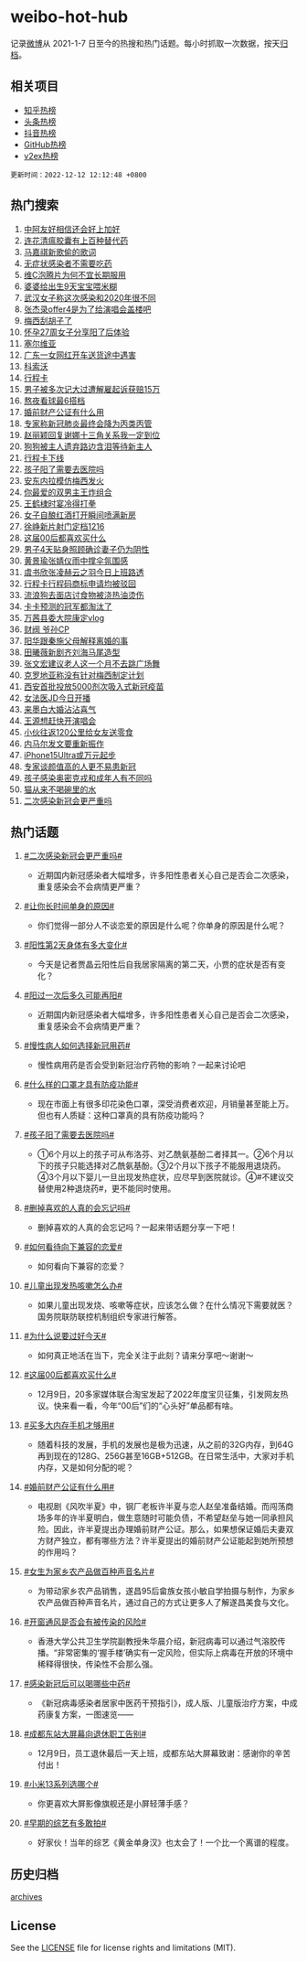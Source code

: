 # weibo-hot-hub

记录[微博](https://www.weibo.com)从 2021-1-7 日至今的热搜和热门话题。每小时抓取一次数据，按天[归档](archives)。

## 相关项目

- [知乎热榜](https://github.com/lonnyzhang423/zhihu-hot-hub)
- [头条热榜](https://github.com/lonnyzhang423/toutiao-hot-hub)
- [抖音热榜](https://github.com/lonnyzhang423/douyin-hot-hub)
- [GitHub热榜](https://github.com/lonnyzhang423/github-hot-hub)
- [v2ex热榜](https://github.com/lonnyzhang423/v2ex-hot-hub)


`更新时间：2022-12-12 12:12:48 +0800`

## 热门搜索

1. [中阿友好相信还会好上加好](https://m.weibo.cn/search?containerid=100103type%3D1%26t%3D10%26q%3D%23%E4%B8%AD%E9%98%BF%E5%8F%8B%E5%A5%BD%E7%9B%B8%E4%BF%A1%E8%BF%98%E4%BC%9A%E5%A5%BD%E4%B8%8A%E5%8A%A0%E5%A5%BD%23&stream_entry_id=51&isnewpage=1&extparam=seat%3D1%26cate%3D10103%26pos%3D0%26dgr%3D0%26filter_type%3Drealtimehot%26c_type%3D51%26display_time%3D1670818367%26pre_seqid%3D1670818366993029168214&luicode=10000011&lfid=106003type%253D25%2526t%253D3%2526disable_hot%253D1%2526filter_type%253Drealtimehot)
1. [连花清瘟胶囊有上百种替代药](https://m.weibo.cn/search?containerid=100103type%3D1%26t%3D10%26q%3D%23%E8%BF%9E%E8%8A%B1%E6%B8%85%E7%98%9F%E8%83%B6%E5%9B%8A%E6%9C%89%E4%B8%8A%E7%99%BE%E7%A7%8D%E6%9B%BF%E4%BB%A3%E8%8D%AF%23&stream_entry_id=31&isnewpage=1&extparam=seat%3D1%26cate%3D5001%26dgr%3D0%26lcate%3D5001%26q%3D%2523%25E8%25BF%259E%25E8%258A%25B1%25E6%25B8%2585%25E7%2598%259F%25E8%2583%25B6%25E5%259B%258A%25E6%259C%2589%25E4%25B8%258A%25E7%2599%25BE%25E7%25A7%258D%25E6%259B%25BF%25E4%25BB%25A3%25E8%258D%25AF%2523%26realpos%3D1%26flag%3D2%26pos%3D0%26band_rank%3D1%26filter_type%3Drealtimehot%26c_type%3D31%26display_time%3D1670818367%26pre_seqid%3D1670818366993029168214&luicode=10000011&lfid=106003type%253D25%2526t%253D3%2526disable_hot%253D1%2526filter_type%253Drealtimehot)
1. [马嘉祺新歌偷的歌词](https://m.weibo.cn/search?containerid=100103type%3D1%26t%3D10%26q%3D%23%E9%A9%AC%E5%98%89%E7%A5%BA%E6%96%B0%E6%AD%8C%E5%81%B7%E7%9A%84%E6%AD%8C%E8%AF%8D%23&stream_entry_id=31&isnewpage=1&extparam=seat%3D1%26cate%3D5001%26dgr%3D0%26lcate%3D5001%26q%3D%2523%25E9%25A9%25AC%25E5%2598%2589%25E7%25A5%25BA%25E6%2596%25B0%25E6%25AD%258C%25E5%2581%25B7%25E7%259A%2584%25E6%25AD%258C%25E8%25AF%258D%2523%26realpos%3D2%26flag%3D1%26pos%3D1%26band_rank%3D2%26filter_type%3Drealtimehot%26c_type%3D31%26display_time%3D1670818367%26pre_seqid%3D1670818366993029168214&luicode=10000011&lfid=106003type%253D25%2526t%253D3%2526disable_hot%253D1%2526filter_type%253Drealtimehot)
1. [无症状感染者不需要吃药](https://m.weibo.cn/search?containerid=100103type%3D1%26t%3D10%26q%3D%23%E6%97%A0%E7%97%87%E7%8A%B6%E6%84%9F%E6%9F%93%E8%80%85%E4%B8%8D%E9%9C%80%E8%A6%81%E5%90%83%E8%8D%AF%23&stream_entry_id=31&isnewpage=1&extparam=seat%3D1%26cate%3D5001%26dgr%3D0%26lcate%3D5001%26q%3D%2523%25E6%2597%25A0%25E7%2597%2587%25E7%258A%25B6%25E6%2584%259F%25E6%259F%2593%25E8%2580%2585%25E4%25B8%258D%25E9%259C%2580%25E8%25A6%2581%25E5%2590%2583%25E8%258D%25AF%2523%26realpos%3D3%26flag%3D0%26pos%3D2%26band_rank%3D3%26filter_type%3Drealtimehot%26c_type%3D31%26display_time%3D1670818367%26pre_seqid%3D1670818366993029168214&luicode=10000011&lfid=106003type%253D25%2526t%253D3%2526disable_hot%253D1%2526filter_type%253Drealtimehot)
1. [维C泡腾片为何不宜长期服用](https://m.weibo.cn/search?containerid=100103type%3D1%26t%3D10%26q%3D%23%E7%BB%B4C%E6%B3%A1%E8%85%BE%E7%89%87%E4%B8%BA%E4%BD%95%E4%B8%8D%E5%AE%9C%E9%95%BF%E6%9C%9F%E6%9C%8D%E7%94%A8%23&stream_entry_id=31&isnewpage=1&extparam=seat%3D1%26cate%3D5001%26dgr%3D0%26lcate%3D5001%26q%3D%2523%25E7%25BB%25B4C%25E6%25B3%25A1%25E8%2585%25BE%25E7%2589%2587%25E4%25B8%25BA%25E4%25BD%2595%25E4%25B8%258D%25E5%25AE%259C%25E9%2595%25BF%25E6%259C%259F%25E6%259C%258D%25E7%2594%25A8%2523%26realpos%3D4%26flag%3D1%26pos%3D3%26band_rank%3D4%26filter_type%3Drealtimehot%26c_type%3D31%26display_time%3D1670818367%26pre_seqid%3D1670818366993029168214&luicode=10000011&lfid=106003type%253D25%2526t%253D3%2526disable_hot%253D1%2526filter_type%253Drealtimehot)
1. [婆婆给出生9天宝宝喂米糊](https://m.weibo.cn/search?containerid=100103type%3D1%26t%3D10%26q%3D%23%E5%A9%86%E5%A9%86%E7%BB%99%E5%87%BA%E7%94%9F9%E5%A4%A9%E5%AE%9D%E5%AE%9D%E5%96%82%E7%B1%B3%E7%B3%8A%23&stream_entry_id=31&isnewpage=1&extparam=seat%3D1%26cate%3D5001%26dgr%3D0%26lcate%3D5001%26q%3D%2523%25E5%25A9%2586%25E5%25A9%2586%25E7%25BB%2599%25E5%2587%25BA%25E7%2594%259F9%25E5%25A4%25A9%25E5%25AE%259D%25E5%25AE%259D%25E5%2596%2582%25E7%25B1%25B3%25E7%25B3%258A%2523%26realpos%3D5%26flag%3D0%26pos%3D4%26band_rank%3D5%26filter_type%3Drealtimehot%26c_type%3D31%26display_time%3D1670818367%26pre_seqid%3D1670818366993029168214&luicode=10000011&lfid=106003type%253D25%2526t%253D3%2526disable_hot%253D1%2526filter_type%253Drealtimehot)
1. [武汉女子称这次感染和2020年很不同](https://m.weibo.cn/search?containerid=100103type%3D1%26t%3D10%26q%3D%23%E6%AD%A6%E6%B1%89%E5%A5%B3%E5%AD%90%E7%A7%B0%E8%BF%99%E6%AC%A1%E6%84%9F%E6%9F%93%E5%92%8C2020%E5%B9%B4%E5%BE%88%E4%B8%8D%E5%90%8C%23&stream_entry_id=31&isnewpage=1&extparam=seat%3D1%26cate%3D5001%26dgr%3D0%26lcate%3D5001%26q%3D%2523%25E6%25AD%25A6%25E6%25B1%2589%25E5%25A5%25B3%25E5%25AD%2590%25E7%25A7%25B0%25E8%25BF%2599%25E6%25AC%25A1%25E6%2584%259F%25E6%259F%2593%25E5%2592%258C2020%25E5%25B9%25B4%25E5%25BE%2588%25E4%25B8%258D%25E5%2590%258C%2523%26realpos%3D6%26flag%3D0%26pos%3D5%26band_rank%3D6%26filter_type%3Drealtimehot%26c_type%3D31%26display_time%3D1670818367%26pre_seqid%3D1670818366993029168214&luicode=10000011&lfid=106003type%253D25%2526t%253D3%2526disable_hot%253D1%2526filter_type%253Drealtimehot)
1. [张杰录offer4是为了给演唱会盖楼吧](https://m.weibo.cn/search?containerid=100103type%3D1%26t%3D10%26q%3D%23%E5%BC%A0%E6%9D%B0%E5%BD%95offer4%E6%98%AF%E4%B8%BA%E4%BA%86%E7%BB%99%E6%BC%94%E5%94%B1%E4%BC%9A%E7%9B%96%E6%A5%BC%E5%90%A7%23&stream_entry_id=31&isnewpage=1&extparam=seat%3D1%26cate%3D5001%26dgr%3D0%26lcate%3D5001%26q%3D%2523%25E5%25BC%25A0%25E6%259D%25B0%25E5%25BD%2595offer4%25E6%2598%25AF%25E4%25B8%25BA%25E4%25BA%2586%25E7%25BB%2599%25E6%25BC%2594%25E5%2594%25B1%25E4%25BC%259A%25E7%259B%2596%25E6%25A5%25BC%25E5%2590%25A7%2523%26realpos%3D7%26flag%3D1%26pos%3D6%26band_rank%3D7%26filter_type%3Drealtimehot%26c_type%3D31%26display_time%3D1670818367%26pre_seqid%3D1670818366993029168214&luicode=10000011&lfid=106003type%253D25%2526t%253D3%2526disable_hot%253D1%2526filter_type%253Drealtimehot)
1. [梅西刮胡子了](https://m.weibo.cn/search?containerid=100103type%3D1%26t%3D10%26q%3D%23%E6%A2%85%E8%A5%BF%E5%88%AE%E8%83%A1%E5%AD%90%E4%BA%86%23&stream_entry_id=31&isnewpage=1&extparam=seat%3D1%26cate%3D5001%26dgr%3D0%26lcate%3D5001%26q%3D%2523%25E6%25A2%2585%25E8%25A5%25BF%25E5%2588%25AE%25E8%2583%25A1%25E5%25AD%2590%25E4%25BA%2586%2523%26realpos%3D8%26flag%3D0%26pos%3D7%26band_rank%3D8%26filter_type%3Drealtimehot%26c_type%3D31%26display_time%3D1670818367%26pre_seqid%3D1670818366993029168214&luicode=10000011&lfid=106003type%253D25%2526t%253D3%2526disable_hot%253D1%2526filter_type%253Drealtimehot)
1. [怀孕27周女子分享阳了后体验](https://m.weibo.cn/search?containerid=100103type%3D1%26t%3D10%26q%3D%23%E6%80%80%E5%AD%9527%E5%91%A8%E5%A5%B3%E5%AD%90%E5%88%86%E4%BA%AB%E9%98%B3%E4%BA%86%E5%90%8E%E4%BD%93%E9%AA%8C%23&stream_entry_id=31&isnewpage=1&extparam=seat%3D1%26cate%3D5001%26dgr%3D0%26lcate%3D5001%26q%3D%2523%25E6%2580%2580%25E5%25AD%259527%25E5%2591%25A8%25E5%25A5%25B3%25E5%25AD%2590%25E5%2588%2586%25E4%25BA%25AB%25E9%2598%25B3%25E4%25BA%2586%25E5%2590%258E%25E4%25BD%2593%25E9%25AA%258C%2523%26realpos%3D9%26flag%3D0%26pos%3D8%26band_rank%3D9%26filter_type%3Drealtimehot%26c_type%3D31%26display_time%3D1670818367%26pre_seqid%3D1670818366993029168214&luicode=10000011&lfid=106003type%253D25%2526t%253D3%2526disable_hot%253D1%2526filter_type%253Drealtimehot)
1. [塞尔维亚](https://m.weibo.cn/search?containerid=100103type%3D1%26t%3D10%26q%3D%23%E5%A1%9E%E5%B0%94%E7%BB%B4%E4%BA%9A%23&stream_entry_id=31&isnewpage=1&extparam=seat%3D1%26cate%3D5001%26dgr%3D0%26lcate%3D5001%26q%3D%2523%25E5%25A1%259E%25E5%25B0%2594%25E7%25BB%25B4%25E4%25BA%259A%2523%26realpos%3D10%26flag%3D0%26pos%3D9%26band_rank%3D10%26filter_type%3Drealtimehot%26c_type%3D31%26display_time%3D1670818367%26pre_seqid%3D1670818366993029168214&luicode=10000011&lfid=106003type%253D25%2526t%253D3%2526disable_hot%253D1%2526filter_type%253Drealtimehot)
1. [广东一女网红开车送货途中遇害](https://m.weibo.cn/search?containerid=100103type%3D1%26t%3D10%26q%3D%23%E5%B9%BF%E4%B8%9C%E4%B8%80%E5%A5%B3%E7%BD%91%E7%BA%A2%E5%BC%80%E8%BD%A6%E9%80%81%E8%B4%A7%E9%80%94%E4%B8%AD%E9%81%87%E5%AE%B3%23&stream_entry_id=31&isnewpage=1&extparam=seat%3D1%26cate%3D5001%26dgr%3D0%26lcate%3D5001%26q%3D%2523%25E5%25B9%25BF%25E4%25B8%259C%25E4%25B8%2580%25E5%25A5%25B3%25E7%25BD%2591%25E7%25BA%25A2%25E5%25BC%2580%25E8%25BD%25A6%25E9%2580%2581%25E8%25B4%25A7%25E9%2580%2594%25E4%25B8%25AD%25E9%2581%2587%25E5%25AE%25B3%2523%26realpos%3D11%26flag%3D2%26pos%3D10%26band_rank%3D11%26filter_type%3Drealtimehot%26c_type%3D31%26display_time%3D1670818367%26pre_seqid%3D1670818366993029168214&luicode=10000011&lfid=106003type%253D25%2526t%253D3%2526disable_hot%253D1%2526filter_type%253Drealtimehot)
1. [科索沃](https://m.weibo.cn/search?containerid=100103type%3D1%26t%3D10%26q%3D%23%E7%A7%91%E7%B4%A2%E6%B2%83%23&stream_entry_id=31&isnewpage=1&extparam=seat%3D1%26cate%3D5001%26dgr%3D0%26lcate%3D5001%26q%3D%2523%25E7%25A7%2591%25E7%25B4%25A2%25E6%25B2%2583%2523%26realpos%3D12%26flag%3D1%26pos%3D11%26band_rank%3D12%26filter_type%3Drealtimehot%26c_type%3D31%26display_time%3D1670818367%26pre_seqid%3D1670818366993029168214&luicode=10000011&lfid=106003type%253D25%2526t%253D3%2526disable_hot%253D1%2526filter_type%253Drealtimehot)
1. [行程卡](https://m.weibo.cn/search?containerid=100103type%3D1%26t%3D10%26q%3D%23%E8%A1%8C%E7%A8%8B%E5%8D%A1%23&stream_entry_id=31&isnewpage=1&extparam=seat%3D1%26cate%3D5001%26dgr%3D0%26lcate%3D5001%26q%3D%2523%25E8%25A1%258C%25E7%25A8%258B%25E5%258D%25A1%2523%26realpos%3D13%26flag%3D2%26pos%3D12%26band_rank%3D13%26filter_type%3Drealtimehot%26c_type%3D31%26display_time%3D1670818367%26pre_seqid%3D1670818366993029168214&luicode=10000011&lfid=106003type%253D25%2526t%253D3%2526disable_hot%253D1%2526filter_type%253Drealtimehot)
1. [男子被多次记大过遭解雇起诉获赔15万](https://m.weibo.cn/search?containerid=100103type%3D1%26t%3D10%26q%3D%23%E7%94%B7%E5%AD%90%E8%A2%AB%E5%A4%9A%E6%AC%A1%E8%AE%B0%E5%A4%A7%E8%BF%87%E9%81%AD%E8%A7%A3%E9%9B%87%E8%B5%B7%E8%AF%89%E8%8E%B7%E8%B5%9415%E4%B8%87%23&stream_entry_id=31&isnewpage=1&extparam=seat%3D1%26cate%3D5001%26dgr%3D0%26lcate%3D5001%26q%3D%2523%25E7%2594%25B7%25E5%25AD%2590%25E8%25A2%25AB%25E5%25A4%259A%25E6%25AC%25A1%25E8%25AE%25B0%25E5%25A4%25A7%25E8%25BF%2587%25E9%2581%25AD%25E8%25A7%25A3%25E9%259B%2587%25E8%25B5%25B7%25E8%25AF%2589%25E8%258E%25B7%25E8%25B5%259415%25E4%25B8%2587%2523%26realpos%3D14%26flag%3D0%26pos%3D13%26band_rank%3D14%26filter_type%3Drealtimehot%26c_type%3D31%26display_time%3D1670818367%26pre_seqid%3D1670818366993029168214&luicode=10000011&lfid=106003type%253D25%2526t%253D3%2526disable_hot%253D1%2526filter_type%253Drealtimehot)
1. [熬夜看球最6搭档](https://m.weibo.cn/search?containerid=100103type%3D1%26t%3D10%26q%3D%23%E7%86%AC%E5%A4%9C%E7%9C%8B%E7%90%83%E6%9C%806%E6%90%AD%E6%A1%A3%23&stream_entry_id=31&isnewpage=1&extparam=seat%3D1%26adid%3D174777%26cate%3D5001%26dgr%3D0%26lcate%3D5001%26q%3D%2523%25E7%2586%25AC%25E5%25A4%259C%25E7%259C%258B%25E7%2590%2583%25E6%259C%25806%25E6%2590%25AD%25E6%25A1%25A3%2523%26realpos%3D15%26flag%3D0%26pos%3D14%26band_rank%3D15%26filter_type%3Drealtimehot%26c_type%3D31%26display_time%3D1670818367%26pre_seqid%3D1670818366993029168214&luicode=10000011&lfid=106003type%253D25%2526t%253D3%2526disable_hot%253D1%2526filter_type%253Drealtimehot)
1. [婚前财产公证有什么用](https://m.weibo.cn/search?containerid=100103type%3D1%26t%3D10%26q%3D%23%E5%A9%9A%E5%89%8D%E8%B4%A2%E4%BA%A7%E5%85%AC%E8%AF%81%E6%9C%89%E4%BB%80%E4%B9%88%E7%94%A8%23&stream_entry_id=31&isnewpage=1&extparam=seat%3D1%26cate%3D5001%26dgr%3D0%26lcate%3D5001%26q%3D%2523%25E5%25A9%259A%25E5%2589%258D%25E8%25B4%25A2%25E4%25BA%25A7%25E5%2585%25AC%25E8%25AF%2581%25E6%259C%2589%25E4%25BB%2580%25E4%25B9%2588%25E7%2594%25A8%2523%26realpos%3D16%26flag%3D1%26pos%3D15%26band_rank%3D16%26filter_type%3Drealtimehot%26c_type%3D31%26display_time%3D1670818367%26pre_seqid%3D1670818366993029168214&luicode=10000011&lfid=106003type%253D25%2526t%253D3%2526disable_hot%253D1%2526filter_type%253Drealtimehot)
1. [专家称新冠肺炎最终会降为丙类丙管](https://m.weibo.cn/search?containerid=100103type%3D1%26t%3D10%26q%3D%23%E4%B8%93%E5%AE%B6%E7%A7%B0%E6%96%B0%E5%86%A0%E8%82%BA%E7%82%8E%E6%9C%80%E7%BB%88%E4%BC%9A%E9%99%8D%E4%B8%BA%E4%B8%99%E7%B1%BB%E4%B8%99%E7%AE%A1%23&stream_entry_id=31&isnewpage=1&extparam=seat%3D1%26cate%3D5001%26dgr%3D0%26lcate%3D5001%26q%3D%2523%25E4%25B8%2593%25E5%25AE%25B6%25E7%25A7%25B0%25E6%2596%25B0%25E5%2586%25A0%25E8%2582%25BA%25E7%2582%258E%25E6%259C%2580%25E7%25BB%2588%25E4%25BC%259A%25E9%2599%258D%25E4%25B8%25BA%25E4%25B8%2599%25E7%25B1%25BB%25E4%25B8%2599%25E7%25AE%25A1%2523%26realpos%3D17%26flag%3D0%26pos%3D16%26band_rank%3D17%26filter_type%3Drealtimehot%26c_type%3D31%26display_time%3D1670818367%26pre_seqid%3D1670818366993029168214&luicode=10000011&lfid=106003type%253D25%2526t%253D3%2526disable_hot%253D1%2526filter_type%253Drealtimehot)
1. [赵丽颖回复谢娜十三角关系我一定到位](https://m.weibo.cn/search?containerid=100103type%3D1%26t%3D10%26q%3D%23%E8%B5%B5%E4%B8%BD%E9%A2%96%E5%9B%9E%E5%A4%8D%E8%B0%A2%E5%A8%9C%E5%8D%81%E4%B8%89%E8%A7%92%E5%85%B3%E7%B3%BB%E6%88%91%E4%B8%80%E5%AE%9A%E5%88%B0%E4%BD%8D%23&stream_entry_id=31&isnewpage=1&extparam=seat%3D1%26cate%3D5001%26dgr%3D0%26lcate%3D5001%26q%3D%2523%25E8%25B5%25B5%25E4%25B8%25BD%25E9%25A2%2596%25E5%259B%259E%25E5%25A4%258D%25E8%25B0%25A2%25E5%25A8%259C%25E5%258D%2581%25E4%25B8%2589%25E8%25A7%2592%25E5%2585%25B3%25E7%25B3%25BB%25E6%2588%2591%25E4%25B8%2580%25E5%25AE%259A%25E5%2588%25B0%25E4%25BD%258D%2523%26realpos%3D18%26flag%3D0%26pos%3D17%26band_rank%3D18%26filter_type%3Drealtimehot%26c_type%3D31%26display_time%3D1670818367%26pre_seqid%3D1670818366993029168214&luicode=10000011&lfid=106003type%253D25%2526t%253D3%2526disable_hot%253D1%2526filter_type%253Drealtimehot)
1. [狗狗被主人遗弃路边含泪等待新主人](https://m.weibo.cn/search?containerid=100103type%3D1%26t%3D10%26q%3D%23%E7%8B%97%E7%8B%97%E8%A2%AB%E4%B8%BB%E4%BA%BA%E9%81%97%E5%BC%83%E8%B7%AF%E8%BE%B9%E5%90%AB%E6%B3%AA%E7%AD%89%E5%BE%85%E6%96%B0%E4%B8%BB%E4%BA%BA%23&stream_entry_id=31&isnewpage=1&extparam=seat%3D1%26cate%3D5001%26dgr%3D0%26lcate%3D5001%26q%3D%2523%25E7%258B%2597%25E7%258B%2597%25E8%25A2%25AB%25E4%25B8%25BB%25E4%25BA%25BA%25E9%2581%2597%25E5%25BC%2583%25E8%25B7%25AF%25E8%25BE%25B9%25E5%2590%25AB%25E6%25B3%25AA%25E7%25AD%2589%25E5%25BE%2585%25E6%2596%25B0%25E4%25B8%25BB%25E4%25BA%25BA%2523%26realpos%3D19%26flag%3D1%26pos%3D18%26band_rank%3D19%26filter_type%3Drealtimehot%26c_type%3D31%26display_time%3D1670818367%26pre_seqid%3D1670818366993029168214&luicode=10000011&lfid=106003type%253D25%2526t%253D3%2526disable_hot%253D1%2526filter_type%253Drealtimehot)
1. [行程卡下线](https://m.weibo.cn/search?containerid=100103type%3D1%26t%3D10%26q%3D%23%E8%A1%8C%E7%A8%8B%E5%8D%A1%E4%B8%8B%E7%BA%BF%23&stream_entry_id=31&isnewpage=1&extparam=seat%3D1%26cate%3D5001%26dgr%3D0%26lcate%3D5001%26q%3D%2523%25E8%25A1%258C%25E7%25A8%258B%25E5%258D%25A1%25E4%25B8%258B%25E7%25BA%25BF%2523%26realpos%3D20%26flag%3D0%26pos%3D19%26band_rank%3D20%26filter_type%3Drealtimehot%26c_type%3D31%26display_time%3D1670818367%26pre_seqid%3D1670818366993029168214&luicode=10000011&lfid=106003type%253D25%2526t%253D3%2526disable_hot%253D1%2526filter_type%253Drealtimehot)
1. [孩子阳了需要去医院吗](https://m.weibo.cn/search?containerid=100103type%3D1%26t%3D10%26q%3D%23%E5%AD%A9%E5%AD%90%E9%98%B3%E4%BA%86%E9%9C%80%E8%A6%81%E5%8E%BB%E5%8C%BB%E9%99%A2%E5%90%97%23&stream_entry_id=31&isnewpage=1&extparam=seat%3D1%26cate%3D5001%26dgr%3D0%26lcate%3D5001%26q%3D%2523%25E5%25AD%25A9%25E5%25AD%2590%25E9%2598%25B3%25E4%25BA%2586%25E9%259C%2580%25E8%25A6%2581%25E5%258E%25BB%25E5%258C%25BB%25E9%2599%25A2%25E5%2590%2597%2523%26realpos%3D21%26flag%3D0%26pos%3D20%26band_rank%3D21%26filter_type%3Drealtimehot%26c_type%3D31%26display_time%3D1670818367%26pre_seqid%3D1670818366993029168214&luicode=10000011&lfid=106003type%253D25%2526t%253D3%2526disable_hot%253D1%2526filter_type%253Drealtimehot)
1. [安东内拉模仿梅西发火](https://m.weibo.cn/search?containerid=100103type%3D1%26t%3D10%26q%3D%23%E5%AE%89%E4%B8%9C%E5%86%85%E6%8B%89%E6%A8%A1%E4%BB%BF%E6%A2%85%E8%A5%BF%E5%8F%91%E7%81%AB%23&stream_entry_id=31&isnewpage=1&extparam=seat%3D1%26cate%3D5001%26dgr%3D0%26lcate%3D5001%26q%3D%2523%25E5%25AE%2589%25E4%25B8%259C%25E5%2586%2585%25E6%258B%2589%25E6%25A8%25A1%25E4%25BB%25BF%25E6%25A2%2585%25E8%25A5%25BF%25E5%258F%2591%25E7%2581%25AB%2523%26realpos%3D22%26flag%3D1%26pos%3D21%26band_rank%3D22%26filter_type%3Drealtimehot%26c_type%3D31%26display_time%3D1670818367%26pre_seqid%3D1670818366993029168214&luicode=10000011&lfid=106003type%253D25%2526t%253D3%2526disable_hot%253D1%2526filter_type%253Drealtimehot)
1. [你最爱的双男主王炸组合](https://m.weibo.cn/search?containerid=100103type%3D1%26t%3D10%26q%3D%23%E4%BD%A0%E6%9C%80%E7%88%B1%E7%9A%84%E5%8F%8C%E7%94%B7%E4%B8%BB%E7%8E%8B%E7%82%B8%E7%BB%84%E5%90%88%23&stream_entry_id=31&isnewpage=1&extparam=seat%3D1%26cate%3D5001%26dgr%3D0%26lcate%3D5001%26q%3D%2523%25E4%25BD%25A0%25E6%259C%2580%25E7%2588%25B1%25E7%259A%2584%25E5%258F%258C%25E7%2594%25B7%25E4%25B8%25BB%25E7%258E%258B%25E7%2582%25B8%25E7%25BB%2584%25E5%2590%2588%2523%26realpos%3D23%26flag%3D1%26pos%3D22%26band_rank%3D23%26filter_type%3Drealtimehot%26c_type%3D31%26display_time%3D1670818367%26pre_seqid%3D1670818366993029168214&luicode=10000011&lfid=106003type%253D25%2526t%253D3%2526disable_hot%253D1%2526filter_type%253Drealtimehot)
1. [王鹤棣时宴冷得打拳](https://m.weibo.cn/search?containerid=100103type%3D1%26t%3D10%26q%3D%23%E7%8E%8B%E9%B9%A4%E6%A3%A3%E6%97%B6%E5%AE%B4%E5%86%B7%E5%BE%97%E6%89%93%E6%8B%B3%23&stream_entry_id=31&isnewpage=1&extparam=seat%3D1%26cate%3D5001%26dgr%3D0%26lcate%3D5001%26q%3D%2523%25E7%258E%258B%25E9%25B9%25A4%25E6%25A3%25A3%25E6%2597%25B6%25E5%25AE%25B4%25E5%2586%25B7%25E5%25BE%2597%25E6%2589%2593%25E6%258B%25B3%2523%26realpos%3D24%26flag%3D0%26pos%3D23%26band_rank%3D24%26filter_type%3Drealtimehot%26c_type%3D31%26display_time%3D1670818367%26pre_seqid%3D1670818366993029168214&luicode=10000011&lfid=106003type%253D25%2526t%253D3%2526disable_hot%253D1%2526filter_type%253Drealtimehot)
1. [女子自酿红酒打开瞬间喷满新房](https://m.weibo.cn/search?containerid=100103type%3D1%26t%3D10%26q%3D%23%E5%A5%B3%E5%AD%90%E8%87%AA%E9%85%BF%E7%BA%A2%E9%85%92%E6%89%93%E5%BC%80%E7%9E%AC%E9%97%B4%E5%96%B7%E6%BB%A1%E6%96%B0%E6%88%BF%23&stream_entry_id=31&isnewpage=1&extparam=seat%3D1%26cate%3D5001%26dgr%3D0%26lcate%3D5001%26q%3D%2523%25E5%25A5%25B3%25E5%25AD%2590%25E8%2587%25AA%25E9%2585%25BF%25E7%25BA%25A2%25E9%2585%2592%25E6%2589%2593%25E5%25BC%2580%25E7%259E%25AC%25E9%2597%25B4%25E5%2596%25B7%25E6%25BB%25A1%25E6%2596%25B0%25E6%2588%25BF%2523%26realpos%3D25%26flag%3D1%26pos%3D24%26band_rank%3D25%26filter_type%3Drealtimehot%26c_type%3D31%26display_time%3D1670818367%26pre_seqid%3D1670818366993029168214&luicode=10000011&lfid=106003type%253D25%2526t%253D3%2526disable_hot%253D1%2526filter_type%253Drealtimehot)
1. [徐峥新片射门定档1216](https://m.weibo.cn/search?containerid=100103type%3D1%26t%3D10%26q%3D%23%E5%BE%90%E5%B3%A5%E6%96%B0%E7%89%87%E5%B0%84%E9%97%A8%E5%AE%9A%E6%A1%A31216%23&stream_entry_id=31&isnewpage=1&extparam=seat%3D1%26cate%3D5001%26dgr%3D0%26lcate%3D5001%26q%3D%2523%25E5%25BE%2590%25E5%25B3%25A5%25E6%2596%25B0%25E7%2589%2587%25E5%25B0%2584%25E9%2597%25A8%25E5%25AE%259A%25E6%25A1%25A31216%2523%26realpos%3D26%26flag%3D0%26pos%3D25%26band_rank%3D26%26filter_type%3Drealtimehot%26c_type%3D31%26display_time%3D1670818367%26pre_seqid%3D1670818366993029168214&luicode=10000011&lfid=106003type%253D25%2526t%253D3%2526disable_hot%253D1%2526filter_type%253Drealtimehot)
1. [这届00后都喜欢买什么](https://m.weibo.cn/search?containerid=100103type%3D1%26t%3D10%26q%3D%23%E8%BF%99%E5%B1%8A00%E5%90%8E%E9%83%BD%E5%96%9C%E6%AC%A2%E4%B9%B0%E4%BB%80%E4%B9%88%23&stream_entry_id=31&isnewpage=1&extparam=seat%3D1%26cate%3D5001%26dgr%3D0%26lcate%3D5001%26q%3D%2523%25E8%25BF%2599%25E5%25B1%258A00%25E5%2590%258E%25E9%2583%25BD%25E5%2596%259C%25E6%25AC%25A2%25E4%25B9%25B0%25E4%25BB%2580%25E4%25B9%2588%2523%26realpos%3D27%26flag%3D1%26pos%3D26%26band_rank%3D27%26filter_type%3Drealtimehot%26c_type%3D31%26display_time%3D1670818367%26pre_seqid%3D1670818366993029168214&luicode=10000011&lfid=106003type%253D25%2526t%253D3%2526disable_hot%253D1%2526filter_type%253Drealtimehot)
1. [男子4天贴身照顾确诊妻子仍为阴性](https://m.weibo.cn/search?containerid=100103type%3D1%26t%3D10%26q%3D%23%E7%94%B7%E5%AD%904%E5%A4%A9%E8%B4%B4%E8%BA%AB%E7%85%A7%E9%A1%BE%E7%A1%AE%E8%AF%8A%E5%A6%BB%E5%AD%90%E4%BB%8D%E4%B8%BA%E9%98%B4%E6%80%A7%23&stream_entry_id=31&isnewpage=1&extparam=seat%3D1%26cate%3D5001%26dgr%3D0%26lcate%3D5001%26q%3D%2523%25E7%2594%25B7%25E5%25AD%25904%25E5%25A4%25A9%25E8%25B4%25B4%25E8%25BA%25AB%25E7%2585%25A7%25E9%25A1%25BE%25E7%25A1%25AE%25E8%25AF%258A%25E5%25A6%25BB%25E5%25AD%2590%25E4%25BB%258D%25E4%25B8%25BA%25E9%2598%25B4%25E6%2580%25A7%2523%26realpos%3D28%26flag%3D1%26pos%3D27%26band_rank%3D28%26filter_type%3Drealtimehot%26c_type%3D31%26display_time%3D1670818367%26pre_seqid%3D1670818366993029168214&luicode=10000011&lfid=106003type%253D25%2526t%253D3%2526disable_hot%253D1%2526filter_type%253Drealtimehot)
1. [黄景瑜张婧仪雨中撑伞氛围感](https://m.weibo.cn/search?containerid=100103type%3D1%26t%3D10%26q%3D%23%E9%BB%84%E6%99%AF%E7%91%9C%E5%BC%A0%E5%A9%A7%E4%BB%AA%E9%9B%A8%E4%B8%AD%E6%92%91%E4%BC%9E%E6%B0%9B%E5%9B%B4%E6%84%9F%23&stream_entry_id=31&isnewpage=1&extparam=seat%3D1%26cate%3D5001%26dgr%3D0%26lcate%3D5001%26q%3D%2523%25E9%25BB%2584%25E6%2599%25AF%25E7%2591%259C%25E5%25BC%25A0%25E5%25A9%25A7%25E4%25BB%25AA%25E9%259B%25A8%25E4%25B8%25AD%25E6%2592%2591%25E4%25BC%259E%25E6%25B0%259B%25E5%259B%25B4%25E6%2584%259F%2523%26realpos%3D29%26flag%3D0%26pos%3D28%26band_rank%3D29%26filter_type%3Drealtimehot%26c_type%3D31%26display_time%3D1670818367%26pre_seqid%3D1670818366993029168214&luicode=10000011&lfid=106003type%253D25%2526t%253D3%2526disable_hot%253D1%2526filter_type%253Drealtimehot)
1. [虞书欣张凌赫云之羽今日上班路透](https://m.weibo.cn/search?containerid=100103type%3D1%26t%3D10%26q%3D%23%E8%99%9E%E4%B9%A6%E6%AC%A3%E5%BC%A0%E5%87%8C%E8%B5%AB%E4%BA%91%E4%B9%8B%E7%BE%BD%E4%BB%8A%E6%97%A5%E4%B8%8A%E7%8F%AD%E8%B7%AF%E9%80%8F%23&stream_entry_id=31&isnewpage=1&extparam=seat%3D1%26cate%3D5001%26dgr%3D0%26lcate%3D5001%26q%3D%2523%25E8%2599%259E%25E4%25B9%25A6%25E6%25AC%25A3%25E5%25BC%25A0%25E5%2587%258C%25E8%25B5%25AB%25E4%25BA%2591%25E4%25B9%258B%25E7%25BE%25BD%25E4%25BB%258A%25E6%2597%25A5%25E4%25B8%258A%25E7%258F%25AD%25E8%25B7%25AF%25E9%2580%258F%2523%26realpos%3D30%26flag%3D1%26pos%3D29%26band_rank%3D30%26filter_type%3Drealtimehot%26c_type%3D31%26display_time%3D1670818367%26pre_seqid%3D1670818366993029168214&luicode=10000011&lfid=106003type%253D25%2526t%253D3%2526disable_hot%253D1%2526filter_type%253Drealtimehot)
1. [行程卡行程码商标申请均被驳回](https://m.weibo.cn/search?containerid=100103type%3D1%26t%3D10%26q%3D%23%E8%A1%8C%E7%A8%8B%E5%8D%A1%E8%A1%8C%E7%A8%8B%E7%A0%81%E5%95%86%E6%A0%87%E7%94%B3%E8%AF%B7%E5%9D%87%E8%A2%AB%E9%A9%B3%E5%9B%9E%23&stream_entry_id=31&isnewpage=1&extparam=seat%3D1%26cate%3D5001%26dgr%3D0%26lcate%3D5001%26q%3D%2523%25E8%25A1%258C%25E7%25A8%258B%25E5%258D%25A1%25E8%25A1%258C%25E7%25A8%258B%25E7%25A0%2581%25E5%2595%2586%25E6%25A0%2587%25E7%2594%25B3%25E8%25AF%25B7%25E5%259D%2587%25E8%25A2%25AB%25E9%25A9%25B3%25E5%259B%259E%2523%26realpos%3D31%26flag%3D1%26pos%3D30%26band_rank%3D31%26filter_type%3Drealtimehot%26c_type%3D31%26display_time%3D1670818367%26pre_seqid%3D1670818366993029168214&luicode=10000011&lfid=106003type%253D25%2526t%253D3%2526disable_hot%253D1%2526filter_type%253Drealtimehot)
1. [流浪狗去面店讨食物被浇热油烫伤](https://m.weibo.cn/search?containerid=100103type%3D1%26t%3D10%26q%3D%23%E6%B5%81%E6%B5%AA%E7%8B%97%E5%8E%BB%E9%9D%A2%E5%BA%97%E8%AE%A8%E9%A3%9F%E7%89%A9%E8%A2%AB%E6%B5%87%E7%83%AD%E6%B2%B9%E7%83%AB%E4%BC%A4%23&stream_entry_id=31&isnewpage=1&extparam=seat%3D1%26cate%3D5001%26dgr%3D0%26lcate%3D5001%26q%3D%2523%25E6%25B5%2581%25E6%25B5%25AA%25E7%258B%2597%25E5%258E%25BB%25E9%259D%25A2%25E5%25BA%2597%25E8%25AE%25A8%25E9%25A3%259F%25E7%2589%25A9%25E8%25A2%25AB%25E6%25B5%2587%25E7%2583%25AD%25E6%25B2%25B9%25E7%2583%25AB%25E4%25BC%25A4%2523%26realpos%3D32%26flag%3D1%26pos%3D31%26band_rank%3D32%26filter_type%3Drealtimehot%26c_type%3D31%26display_time%3D1670818367%26pre_seqid%3D1670818366993029168214&luicode=10000011&lfid=106003type%253D25%2526t%253D3%2526disable_hot%253D1%2526filter_type%253Drealtimehot)
1. [卡卡预测的冠军都淘汰了](https://m.weibo.cn/search?containerid=100103type%3D1%26t%3D10%26q%3D%23%E5%8D%A1%E5%8D%A1%E9%A2%84%E6%B5%8B%E7%9A%84%E5%86%A0%E5%86%9B%E9%83%BD%E6%B7%98%E6%B1%B0%E4%BA%86%23&stream_entry_id=31&isnewpage=1&extparam=seat%3D1%26cate%3D5001%26dgr%3D0%26lcate%3D5001%26q%3D%2523%25E5%258D%25A1%25E5%258D%25A1%25E9%25A2%2584%25E6%25B5%258B%25E7%259A%2584%25E5%2586%25A0%25E5%2586%259B%25E9%2583%25BD%25E6%25B7%2598%25E6%25B1%25B0%25E4%25BA%2586%2523%26realpos%3D33%26flag%3D1%26pos%3D32%26band_rank%3D33%26filter_type%3Drealtimehot%26c_type%3D31%26display_time%3D1670818367%26pre_seqid%3D1670818366993029168214&luicode=10000011&lfid=106003type%253D25%2526t%253D3%2526disable_hot%253D1%2526filter_type%253Drealtimehot)
1. [万茜县委大院康定vlog](https://m.weibo.cn/search?containerid=100103type%3D1%26t%3D10%26q%3D%23%E4%B8%87%E8%8C%9C%E5%8E%BF%E5%A7%94%E5%A4%A7%E9%99%A2%E5%BA%B7%E5%AE%9Avlog%23&stream_entry_id=31&isnewpage=1&extparam=seat%3D1%26cate%3D5001%26dgr%3D0%26lcate%3D5001%26q%3D%2523%25E4%25B8%2587%25E8%258C%259C%25E5%258E%25BF%25E5%25A7%2594%25E5%25A4%25A7%25E9%2599%25A2%25E5%25BA%25B7%25E5%25AE%259Avlog%2523%26realpos%3D34%26flag%3D1%26pos%3D33%26band_rank%3D34%26filter_type%3Drealtimehot%26c_type%3D31%26display_time%3D1670818367%26pre_seqid%3D1670818366993029168214&luicode=10000011&lfid=106003type%253D25%2526t%253D3%2526disable_hot%253D1%2526filter_type%253Drealtimehot)
1. [财阀 爷孙CP](https://m.weibo.cn/search?containerid=100103type%3D1%26t%3D10%26q%3D%E8%B4%A2%E9%98%80+%E7%88%B7%E5%AD%99CP&stream_entry_id=31&isnewpage=1&extparam=seat%3D1%26cate%3D5001%26dgr%3D0%26lcate%3D5001%26q%3D%25E8%25B4%25A2%25E9%2598%2580%2520%25E7%2588%25B7%25E5%25AD%2599CP%26realpos%3D35%26flag%3D0%26pos%3D34%26band_rank%3D35%26filter_type%3Drealtimehot%26c_type%3D31%26display_time%3D1670818367%26pre_seqid%3D1670818366993029168214&luicode=10000011&lfid=106003type%253D25%2526t%253D3%2526disable_hot%253D1%2526filter_type%253Drealtimehot)
1. [阳华跟秦施父母解释离婚的事](https://m.weibo.cn/search?containerid=100103type%3D1%26t%3D10%26q%3D%23%E9%98%B3%E5%8D%8E%E8%B7%9F%E7%A7%A6%E6%96%BD%E7%88%B6%E6%AF%8D%E8%A7%A3%E9%87%8A%E7%A6%BB%E5%A9%9A%E7%9A%84%E4%BA%8B%23&stream_entry_id=31&isnewpage=1&extparam=seat%3D1%26cate%3D5001%26dgr%3D0%26lcate%3D5001%26q%3D%2523%25E9%2598%25B3%25E5%258D%258E%25E8%25B7%259F%25E7%25A7%25A6%25E6%2596%25BD%25E7%2588%25B6%25E6%25AF%258D%25E8%25A7%25A3%25E9%2587%258A%25E7%25A6%25BB%25E5%25A9%259A%25E7%259A%2584%25E4%25BA%258B%2523%26realpos%3D36%26flag%3D1%26pos%3D35%26band_rank%3D36%26filter_type%3Drealtimehot%26c_type%3D31%26display_time%3D1670818367%26pre_seqid%3D1670818366993029168214&luicode=10000011&lfid=106003type%253D25%2526t%253D3%2526disable_hot%253D1%2526filter_type%253Drealtimehot)
1. [田曦薇新剧齐刘海马尾造型](https://m.weibo.cn/search?containerid=100103type%3D1%26t%3D10%26q%3D%23%E7%94%B0%E6%9B%A6%E8%96%87%E6%96%B0%E5%89%A7%E9%BD%90%E5%88%98%E6%B5%B7%E9%A9%AC%E5%B0%BE%E9%80%A0%E5%9E%8B%23&stream_entry_id=31&isnewpage=1&extparam=seat%3D1%26cate%3D5001%26dgr%3D0%26lcate%3D5001%26q%3D%2523%25E7%2594%25B0%25E6%259B%25A6%25E8%2596%2587%25E6%2596%25B0%25E5%2589%25A7%25E9%25BD%2590%25E5%2588%2598%25E6%25B5%25B7%25E9%25A9%25AC%25E5%25B0%25BE%25E9%2580%25A0%25E5%259E%258B%2523%26realpos%3D37%26flag%3D1%26pos%3D36%26band_rank%3D37%26filter_type%3Drealtimehot%26c_type%3D31%26display_time%3D1670818367%26pre_seqid%3D1670818366993029168214&luicode=10000011&lfid=106003type%253D25%2526t%253D3%2526disable_hot%253D1%2526filter_type%253Drealtimehot)
1. [张文宏建议老人这一个月不去跳广场舞](https://m.weibo.cn/search?containerid=100103type%3D1%26t%3D10%26q%3D%23%E5%BC%A0%E6%96%87%E5%AE%8F%E5%BB%BA%E8%AE%AE%E8%80%81%E4%BA%BA%E8%BF%99%E4%B8%80%E4%B8%AA%E6%9C%88%E4%B8%8D%E5%8E%BB%E8%B7%B3%E5%B9%BF%E5%9C%BA%E8%88%9E%23&stream_entry_id=31&isnewpage=1&extparam=seat%3D1%26cate%3D5001%26dgr%3D0%26lcate%3D5001%26q%3D%2523%25E5%25BC%25A0%25E6%2596%2587%25E5%25AE%258F%25E5%25BB%25BA%25E8%25AE%25AE%25E8%2580%2581%25E4%25BA%25BA%25E8%25BF%2599%25E4%25B8%2580%25E4%25B8%25AA%25E6%259C%2588%25E4%25B8%258D%25E5%258E%25BB%25E8%25B7%25B3%25E5%25B9%25BF%25E5%259C%25BA%25E8%2588%259E%2523%26realpos%3D38%26flag%3D0%26pos%3D37%26band_rank%3D38%26filter_type%3Drealtimehot%26c_type%3D31%26display_time%3D1670818367%26pre_seqid%3D1670818366993029168214&luicode=10000011&lfid=106003type%253D25%2526t%253D3%2526disable_hot%253D1%2526filter_type%253Drealtimehot)
1. [克罗地亚称没有针对梅西制定计划](https://m.weibo.cn/search?containerid=100103type%3D1%26t%3D10%26q%3D%23%E5%85%8B%E7%BD%97%E5%9C%B0%E4%BA%9A%E7%A7%B0%E6%B2%A1%E6%9C%89%E9%92%88%E5%AF%B9%E6%A2%85%E8%A5%BF%E5%88%B6%E5%AE%9A%E8%AE%A1%E5%88%92%23&stream_entry_id=31&isnewpage=1&extparam=seat%3D1%26cate%3D5001%26dgr%3D0%26lcate%3D5001%26q%3D%2523%25E5%2585%258B%25E7%25BD%2597%25E5%259C%25B0%25E4%25BA%259A%25E7%25A7%25B0%25E6%25B2%25A1%25E6%259C%2589%25E9%2592%2588%25E5%25AF%25B9%25E6%25A2%2585%25E8%25A5%25BF%25E5%2588%25B6%25E5%25AE%259A%25E8%25AE%25A1%25E5%2588%2592%2523%26realpos%3D39%26flag%3D0%26pos%3D38%26band_rank%3D39%26filter_type%3Drealtimehot%26c_type%3D31%26display_time%3D1670818367%26pre_seqid%3D1670818366993029168214&luicode=10000011&lfid=106003type%253D25%2526t%253D3%2526disable_hot%253D1%2526filter_type%253Drealtimehot)
1. [西安首批投放5000剂次吸入式新冠疫苗](https://m.weibo.cn/search?containerid=100103type%3D1%26t%3D10%26q%3D%23%E8%A5%BF%E5%AE%89%E9%A6%96%E6%89%B9%E6%8A%95%E6%94%BE5000%E5%89%82%E6%AC%A1%E5%90%B8%E5%85%A5%E5%BC%8F%E6%96%B0%E5%86%A0%E7%96%AB%E8%8B%97%23&stream_entry_id=31&isnewpage=1&extparam=seat%3D1%26cate%3D5001%26dgr%3D0%26lcate%3D5001%26q%3D%2523%25E8%25A5%25BF%25E5%25AE%2589%25E9%25A6%2596%25E6%2589%25B9%25E6%258A%2595%25E6%2594%25BE5000%25E5%2589%2582%25E6%25AC%25A1%25E5%2590%25B8%25E5%2585%25A5%25E5%25BC%258F%25E6%2596%25B0%25E5%2586%25A0%25E7%2596%25AB%25E8%258B%2597%2523%26realpos%3D40%26flag%3D0%26pos%3D39%26band_rank%3D40%26filter_type%3Drealtimehot%26c_type%3D31%26display_time%3D1670818367%26pre_seqid%3D1670818366993029168214&luicode=10000011&lfid=106003type%253D25%2526t%253D3%2526disable_hot%253D1%2526filter_type%253Drealtimehot)
1. [女法医JD今日开播](https://m.weibo.cn/search?containerid=100103type%3D1%26t%3D10%26q%3D%23%E5%A5%B3%E6%B3%95%E5%8C%BBJD%E4%BB%8A%E6%97%A5%E5%BC%80%E6%92%AD%23&stream_entry_id=31&isnewpage=1&extparam=seat%3D1%26cate%3D5001%26dgr%3D0%26lcate%3D5001%26q%3D%2523%25E5%25A5%25B3%25E6%25B3%2595%25E5%258C%25BBJD%25E4%25BB%258A%25E6%2597%25A5%25E5%25BC%2580%25E6%2592%25AD%2523%26realpos%3D41%26flag%3D1%26pos%3D40%26band_rank%3D41%26filter_type%3Drealtimehot%26c_type%3D31%26display_time%3D1670818367%26pre_seqid%3D1670818366993029168214&luicode=10000011&lfid=106003type%253D25%2526t%253D3%2526disable_hot%253D1%2526filter_type%253Drealtimehot)
1. [来墨白大婚沾沾喜气](https://m.weibo.cn/search?containerid=100103type%3D1%26t%3D10%26q%3D%23%E6%9D%A5%E5%A2%A8%E7%99%BD%E5%A4%A7%E5%A9%9A%E6%B2%BE%E6%B2%BE%E5%96%9C%E6%B0%94%23&stream_entry_id=31&isnewpage=1&extparam=seat%3D1%26cate%3D5001%26dgr%3D0%26lcate%3D5001%26q%3D%2523%25E6%259D%25A5%25E5%25A2%25A8%25E7%2599%25BD%25E5%25A4%25A7%25E5%25A9%259A%25E6%25B2%25BE%25E6%25B2%25BE%25E5%2596%259C%25E6%25B0%2594%2523%26realpos%3D42%26flag%3D1%26pos%3D41%26band_rank%3D42%26filter_type%3Drealtimehot%26c_type%3D31%26display_time%3D1670818367%26pre_seqid%3D1670818366993029168214&luicode=10000011&lfid=106003type%253D25%2526t%253D3%2526disable_hot%253D1%2526filter_type%253Drealtimehot)
1. [王源想赶快开演唱会](https://m.weibo.cn/search?containerid=100103type%3D1%26t%3D10%26q%3D%23%E7%8E%8B%E6%BA%90%E6%83%B3%E8%B5%B6%E5%BF%AB%E5%BC%80%E6%BC%94%E5%94%B1%E4%BC%9A%23&stream_entry_id=31&isnewpage=1&extparam=seat%3D1%26cate%3D5001%26dgr%3D0%26lcate%3D5001%26q%3D%2523%25E7%258E%258B%25E6%25BA%2590%25E6%2583%25B3%25E8%25B5%25B6%25E5%25BF%25AB%25E5%25BC%2580%25E6%25BC%2594%25E5%2594%25B1%25E4%25BC%259A%2523%26realpos%3D43%26flag%3D1%26pos%3D42%26band_rank%3D43%26filter_type%3Drealtimehot%26c_type%3D31%26display_time%3D1670818367%26pre_seqid%3D1670818366993029168214&luicode=10000011&lfid=106003type%253D25%2526t%253D3%2526disable_hot%253D1%2526filter_type%253Drealtimehot)
1. [小伙往返120公里给女友送零食](https://m.weibo.cn/search?containerid=100103type%3D1%26t%3D10%26q%3D%23%E5%B0%8F%E4%BC%99%E5%BE%80%E8%BF%94120%E5%85%AC%E9%87%8C%E7%BB%99%E5%A5%B3%E5%8F%8B%E9%80%81%E9%9B%B6%E9%A3%9F%23&stream_entry_id=31&isnewpage=1&extparam=seat%3D1%26cate%3D5001%26dgr%3D0%26lcate%3D5001%26q%3D%2523%25E5%25B0%258F%25E4%25BC%2599%25E5%25BE%2580%25E8%25BF%2594120%25E5%2585%25AC%25E9%2587%258C%25E7%25BB%2599%25E5%25A5%25B3%25E5%258F%258B%25E9%2580%2581%25E9%259B%25B6%25E9%25A3%259F%2523%26realpos%3D44%26flag%3D1%26pos%3D43%26band_rank%3D44%26filter_type%3Drealtimehot%26c_type%3D31%26display_time%3D1670818367%26pre_seqid%3D1670818366993029168214&luicode=10000011&lfid=106003type%253D25%2526t%253D3%2526disable_hot%253D1%2526filter_type%253Drealtimehot)
1. [内马尔发文要重新振作](https://m.weibo.cn/search?containerid=100103type%3D1%26t%3D10%26q%3D%23%E5%86%85%E9%A9%AC%E5%B0%94%E5%8F%91%E6%96%87%E8%A6%81%E9%87%8D%E6%96%B0%E6%8C%AF%E4%BD%9C%23&stream_entry_id=31&isnewpage=1&extparam=seat%3D1%26cate%3D5001%26dgr%3D0%26lcate%3D5001%26q%3D%2523%25E5%2586%2585%25E9%25A9%25AC%25E5%25B0%2594%25E5%258F%2591%25E6%2596%2587%25E8%25A6%2581%25E9%2587%258D%25E6%2596%25B0%25E6%258C%25AF%25E4%25BD%259C%2523%26realpos%3D45%26flag%3D1%26pos%3D44%26band_rank%3D45%26filter_type%3Drealtimehot%26c_type%3D31%26display_time%3D1670818367%26pre_seqid%3D1670818366993029168214&luicode=10000011&lfid=106003type%253D25%2526t%253D3%2526disable_hot%253D1%2526filter_type%253Drealtimehot)
1. [iPhone15Ultra或万元起步](https://m.weibo.cn/search?containerid=100103type%3D1%26t%3D10%26q%3D%23iPhone15Ultra%E6%88%96%E4%B8%87%E5%85%83%E8%B5%B7%E6%AD%A5%23&stream_entry_id=31&isnewpage=1&extparam=seat%3D1%26cate%3D5001%26dgr%3D0%26lcate%3D5001%26q%3D%2523iPhone15Ultra%25E6%2588%2596%25E4%25B8%2587%25E5%2585%2583%25E8%25B5%25B7%25E6%25AD%25A5%2523%26realpos%3D46%26flag%3D0%26pos%3D45%26band_rank%3D46%26filter_type%3Drealtimehot%26c_type%3D31%26display_time%3D1670818367%26pre_seqid%3D1670818366993029168214&luicode=10000011&lfid=106003type%253D25%2526t%253D3%2526disable_hot%253D1%2526filter_type%253Drealtimehot)
1. [专家谈颜值高的人更不易患新冠](https://m.weibo.cn/search?containerid=100103type%3D1%26t%3D10%26q%3D%23%E4%B8%93%E5%AE%B6%E8%B0%88%E9%A2%9C%E5%80%BC%E9%AB%98%E7%9A%84%E4%BA%BA%E6%9B%B4%E4%B8%8D%E6%98%93%E6%82%A3%E6%96%B0%E5%86%A0%23&stream_entry_id=31&isnewpage=1&extparam=seat%3D1%26cate%3D5001%26dgr%3D0%26lcate%3D5001%26q%3D%2523%25E4%25B8%2593%25E5%25AE%25B6%25E8%25B0%2588%25E9%25A2%259C%25E5%2580%25BC%25E9%25AB%2598%25E7%259A%2584%25E4%25BA%25BA%25E6%259B%25B4%25E4%25B8%258D%25E6%2598%2593%25E6%2582%25A3%25E6%2596%25B0%25E5%2586%25A0%2523%26realpos%3D47%26flag%3D1%26pos%3D46%26band_rank%3D47%26filter_type%3Drealtimehot%26c_type%3D31%26display_time%3D1670818367%26pre_seqid%3D1670818366993029168214&luicode=10000011&lfid=106003type%253D25%2526t%253D3%2526disable_hot%253D1%2526filter_type%253Drealtimehot)
1. [孩子感染奥密克戎和成年人有不同吗](https://m.weibo.cn/search?containerid=100103type%3D1%26t%3D10%26q%3D%23%E5%AD%A9%E5%AD%90%E6%84%9F%E6%9F%93%E5%A5%A5%E5%AF%86%E5%85%8B%E6%88%8E%E5%92%8C%E6%88%90%E5%B9%B4%E4%BA%BA%E6%9C%89%E4%B8%8D%E5%90%8C%E5%90%97%23&stream_entry_id=31&isnewpage=1&extparam=seat%3D1%26cate%3D5001%26dgr%3D0%26lcate%3D5001%26q%3D%2523%25E5%25AD%25A9%25E5%25AD%2590%25E6%2584%259F%25E6%259F%2593%25E5%25A5%25A5%25E5%25AF%2586%25E5%2585%258B%25E6%2588%258E%25E5%2592%258C%25E6%2588%2590%25E5%25B9%25B4%25E4%25BA%25BA%25E6%259C%2589%25E4%25B8%258D%25E5%2590%258C%25E5%2590%2597%2523%26realpos%3D48%26flag%3D1%26pos%3D47%26band_rank%3D48%26filter_type%3Drealtimehot%26c_type%3D31%26display_time%3D1670818367%26pre_seqid%3D1670818366993029168214&luicode=10000011&lfid=106003type%253D25%2526t%253D3%2526disable_hot%253D1%2526filter_type%253Drealtimehot)
1. [猫从来不喝碗里的水](https://m.weibo.cn/search?containerid=100103type%3D1%26t%3D10%26q%3D%23%E7%8C%AB%E4%BB%8E%E6%9D%A5%E4%B8%8D%E5%96%9D%E7%A2%97%E9%87%8C%E7%9A%84%E6%B0%B4%23&stream_entry_id=31&isnewpage=1&extparam=seat%3D1%26cate%3D5001%26dgr%3D0%26lcate%3D5001%26q%3D%2523%25E7%258C%25AB%25E4%25BB%258E%25E6%259D%25A5%25E4%25B8%258D%25E5%2596%259D%25E7%25A2%2597%25E9%2587%258C%25E7%259A%2584%25E6%25B0%25B4%2523%26realpos%3D49%26flag%3D1%26pos%3D48%26band_rank%3D49%26filter_type%3Drealtimehot%26c_type%3D31%26display_time%3D1670818367%26pre_seqid%3D1670818366993029168214&luicode=10000011&lfid=106003type%253D25%2526t%253D3%2526disable_hot%253D1%2526filter_type%253Drealtimehot)
1. [二次感染新冠会更严重吗](https://m.weibo.cn/search?containerid=100103type%3D1%26t%3D10%26q%3D%23%E4%BA%8C%E6%AC%A1%E6%84%9F%E6%9F%93%E6%96%B0%E5%86%A0%E4%BC%9A%E6%9B%B4%E4%B8%A5%E9%87%8D%E5%90%97%23&stream_entry_id=31&isnewpage=1&extparam=seat%3D1%26cate%3D5001%26dgr%3D0%26lcate%3D5001%26q%3D%2523%25E4%25BA%258C%25E6%25AC%25A1%25E6%2584%259F%25E6%259F%2593%25E6%2596%25B0%25E5%2586%25A0%25E4%25BC%259A%25E6%259B%25B4%25E4%25B8%25A5%25E9%2587%258D%25E5%2590%2597%2523%26realpos%3D50%26flag%3D0%26pos%3D49%26band_rank%3D50%26filter_type%3Drealtimehot%26c_type%3D31%26display_time%3D1670818367%26pre_seqid%3D1670818366993029168214&luicode=10000011&lfid=106003type%253D25%2526t%253D3%2526disable_hot%253D1%2526filter_type%253Drealtimehot)

## 热门话题

1. [#二次感染新冠会更严重吗#](https://m.weibo.cn/search?containerid=231522type%3D1%26t%3D10%26q%3D%23%E4%BA%8C%E6%AC%A1%E6%84%9F%E6%9F%93%E6%96%B0%E5%86%A0%E4%BC%9A%E6%9B%B4%E4%B8%A5%E9%87%8D%E5%90%97%23&stream_entry_id=128&isnewpage=1&extparam=seat%3D1%26cate%3D5004%26lcate%3D5004%26pos%3D1-0-0%26dgr%3D0%26unitid%3D1670760384008%26c_type%3D128%26display_time%3D1670818368%26pre_seqid%3D1670818368231011153219&luicode=10000011&lfid=231648_-_4)
    - 近期国内新冠感染者大幅增多，许多阳性患者关心自己是否会二次感染，重复感染会不会病情更严重？

1. [#让你长时间单身的原因#](https://m.weibo.cn/search?containerid=231522type%3D1%26t%3D10%26q%3D%23%E8%AE%A9%E4%BD%A0%E9%95%BF%E6%97%B6%E9%97%B4%E5%8D%95%E8%BA%AB%E7%9A%84%E5%8E%9F%E5%9B%A0%23&stream_entry_id=128&isnewpage=1&extparam=seat%3D1%26cate%3D5004%26lcate%3D5004%26pos%3D1-0-1%26dgr%3D0%26unitid%3D1670761585601%26c_type%3D128%26display_time%3D1670818368%26pre_seqid%3D1670818368231011153219&luicode=10000011&lfid=231648_-_4)
    - 你们觉得一部分人不谈恋爱的原因是什么呢？你单身的原因是什么呢？

1. [#阳性第2天身体有多大变化#](https://m.weibo.cn/search?containerid=231522type%3D1%26t%3D10%26q%3D%23%E9%98%B3%E6%80%A7%E7%AC%AC2%E5%A4%A9%E8%BA%AB%E4%BD%93%E6%9C%89%E5%A4%9A%E5%A4%A7%E5%8F%98%E5%8C%96%23&stream_entry_id=128&isnewpage=1&extparam=seat%3D1%26cate%3D5004%26lcate%3D5004%26pos%3D1-0-2%26dgr%3D0%26unitid%3D1670675798643%26c_type%3D128%26display_time%3D1670818368%26pre_seqid%3D1670818368231011153219&luicode=10000011&lfid=231648_-_4)
    - 今天是记者贾晶云阳性后自我居家隔离的第二天，小贾的症状是否有变化？

1. [#阳过一次后多久可能再阳#](https://m.weibo.cn/search?containerid=231522type%3D1%26t%3D10%26q%3D%23%E9%98%B3%E8%BF%87%E4%B8%80%E6%AC%A1%E5%90%8E%E5%A4%9A%E4%B9%85%E5%8F%AF%E8%83%BD%E5%86%8D%E9%98%B3%23&stream_entry_id=128&isnewpage=1&extparam=seat%3D1%26cate%3D5004%26lcate%3D5004%26pos%3D1-0-3%26dgr%3D0%26unitid%3D1670760381708%26c_type%3D128%26display_time%3D1670818368%26pre_seqid%3D1670818368231011153219&luicode=10000011&lfid=231648_-_4)
    - 近期国内新冠感染者大幅增多，许多阳性患者关心自己是否会二次感染，重复感染会不会病情更严重？

1. [#慢性病人如何选择新冠用药#](https://m.weibo.cn/search?containerid=231522type%3D1%26t%3D10%26q%3D%23%E6%85%A2%E6%80%A7%E7%97%85%E4%BA%BA%E5%A6%82%E4%BD%95%E9%80%89%E6%8B%A9%E6%96%B0%E5%86%A0%E7%94%A8%E8%8D%AF%23&stream_entry_id=128&isnewpage=1&extparam=seat%3D1%26cate%3D5004%26lcate%3D5004%26pos%3D1-0-4%26dgr%3D0%26unitid%3D1670813800654%26c_type%3D128%26display_time%3D1670818368%26pre_seqid%3D1670818368231011153219&luicode=10000011&lfid=231648_-_4)
    - 慢性病用药是否会受到新冠治疗药物的影响？一起来讨论吧

1. [#什么样的口罩才具有防疫功能#](https://m.weibo.cn/search?containerid=231522type%3D1%26t%3D10%26q%3D%23%E4%BB%80%E4%B9%88%E6%A0%B7%E7%9A%84%E5%8F%A3%E7%BD%A9%E6%89%8D%E5%85%B7%E6%9C%89%E9%98%B2%E7%96%AB%E5%8A%9F%E8%83%BD%23&stream_entry_id=128&isnewpage=1&extparam=seat%3D1%26cate%3D5004%26lcate%3D5004%26pos%3D1-0-5%26dgr%3D0%26unitid%3D1670751389200%26c_type%3D128%26display_time%3D1670818368%26pre_seqid%3D1670818368231011153219&luicode=10000011&lfid=231648_-_4)
    - 现在市面上有很多印花染色口罩，深受消费者欢迎，月销量甚至能上万。但也有人质疑：这种口罩真的具有防疫功能吗？

1. [#孩子阳了需要去医院吗#](https://m.weibo.cn/search?containerid=231522type%3D1%26t%3D10%26q%3D%23%E5%AD%A9%E5%AD%90%E9%98%B3%E4%BA%86%E9%9C%80%E8%A6%81%E5%8E%BB%E5%8C%BB%E9%99%A2%E5%90%97%23&stream_entry_id=128&isnewpage=1&extparam=seat%3D1%26cate%3D5004%26lcate%3D5004%26pos%3D1-0-6%26dgr%3D0%26unitid%3D1670811100460%26c_type%3D128%26display_time%3D1670818368%26pre_seqid%3D1670818368231011153219&luicode=10000011&lfid=231648_-_4)
    - ①6个月以上的孩子可从布洛芬、对乙酰氨基酚二者择其一。②6个月以下的孩子只能选择对乙酰氨基酚。③2个月以下孩子不能服用退烧药。④3个月以下婴儿一旦出现发热症状，应尽早到医院就诊。④#不建议交替使用2种退烧药#，更不能同时使用。

1. [#删掉喜欢的人真的会忘记吗#](https://m.weibo.cn/search?containerid=231522type%3D1%26t%3D10%26q%3D%23%E5%88%A0%E6%8E%89%E5%96%9C%E6%AC%A2%E7%9A%84%E4%BA%BA%E7%9C%9F%E7%9A%84%E4%BC%9A%E5%BF%98%E8%AE%B0%E5%90%97%23&stream_entry_id=128&isnewpage=1&extparam=seat%3D1%26cate%3D5004%26lcate%3D5004%26pos%3D1-0-7%26dgr%3D0%26unitid%3D1670665904585%26c_type%3D128%26display_time%3D1670818368%26pre_seqid%3D1670818368231011153219&luicode=10000011&lfid=231648_-_4)
    - 删掉喜欢的人真的会忘记吗？一起来带话题分享一下吧！

1. [#如何看待向下兼容的恋爱#](https://m.weibo.cn/search?containerid=231522type%3D1%26t%3D10%26q%3D%23%E5%A6%82%E4%BD%95%E7%9C%8B%E5%BE%85%E5%90%91%E4%B8%8B%E5%85%BC%E5%AE%B9%E7%9A%84%E6%81%8B%E7%88%B1%23&stream_entry_id=128&isnewpage=1&extparam=seat%3D1%26cate%3D5004%26lcate%3D5004%26pos%3D1-0-8%26dgr%3D0%26unitid%3D1670752884092%26c_type%3D128%26display_time%3D1670818368%26pre_seqid%3D1670818368231011153219&luicode=10000011&lfid=231648_-_4)
    - 如何看向下兼容的恋爱？

1. [#儿童出现发热咳嗽怎么办#](https://m.weibo.cn/search?containerid=231522type%3D1%26t%3D10%26q%3D%23%E5%84%BF%E7%AB%A5%E5%87%BA%E7%8E%B0%E5%8F%91%E7%83%AD%E5%92%B3%E5%97%BD%E6%80%8E%E4%B9%88%E5%8A%9E%23&stream_entry_id=128&isnewpage=1&extparam=seat%3D1%26cate%3D5004%26lcate%3D5004%26pos%3D1-0-9%26dgr%3D0%26unitid%3D1670808692699%26c_type%3D128%26display_time%3D1670818368%26pre_seqid%3D1670818368231011153219&luicode=10000011&lfid=231648_-_4)
    - 如果儿童出现发烧、咳嗽等症状，应该怎么做？在什么情况下需要就医？国务院联防联控机制组织专家进行解答。

1. [#为什么说要过好今天#](https://m.weibo.cn/search?containerid=231522type%3D1%26t%3D10%26q%3D%23%E4%B8%BA%E4%BB%80%E4%B9%88%E8%AF%B4%E8%A6%81%E8%BF%87%E5%A5%BD%E4%BB%8A%E5%A4%A9%23&stream_entry_id=128&isnewpage=1&extparam=seat%3D1%26cate%3D5004%26lcate%3D5004%26pos%3D1-0-10%26dgr%3D0%26unitid%3D1670760089649%26c_type%3D128%26display_time%3D1670818368%26pre_seqid%3D1670818368231011153219&luicode=10000011&lfid=231648_-_4)
    - 如何真正地活在当下，完全关注于此刻？请来分享吧～谢谢～

1. [#这届00后都喜欢买什么#](https://m.weibo.cn/search?containerid=231522type%3D1%26t%3D10%26q%3D%23%E8%BF%99%E5%B1%8A00%E5%90%8E%E9%83%BD%E5%96%9C%E6%AC%A2%E4%B9%B0%E4%BB%80%E4%B9%88%23&stream_entry_id=128&isnewpage=1&extparam=seat%3D1%26cate%3D5004%26lcate%3D5004%26pos%3D1-0-11%26dgr%3D0%26unitid%3D1670814695721%26c_type%3D128%26display_time%3D1670818368%26pre_seqid%3D1670818368231011153219&luicode=10000011&lfid=231648_-_4)
    - 12月9日，20多家媒体联合淘宝发起了2022年度宝贝征集，引发网友热议。快来看一看，今年“00后”们的“心头好”单品都有啥。

1. [#买多大内存手机才够用#](https://m.weibo.cn/search?containerid=231522type%3D1%26t%3D10%26q%3D%23%E4%B9%B0%E5%A4%9A%E5%A4%A7%E5%86%85%E5%AD%98%E6%89%8B%E6%9C%BA%E6%89%8D%E5%A4%9F%E7%94%A8%23&stream_entry_id=128&isnewpage=1&extparam=seat%3D1%26cate%3D5004%26lcate%3D5004%26pos%3D1-0-12%26dgr%3D0%26unitid%3D1670655418430%26c_type%3D128%26display_time%3D1670818368%26pre_seqid%3D1670818368231011153219&luicode=10000011&lfid=231648_-_4)
    - 随着科技的发展，手机的发展也是极为迅速，从之前的32G内存，到64G再到现在的128G、256G甚至16GB+512GB。在日常生活中，大家对手机内存，又是如何分配的呢？

1. [#婚前财产公证有什么用#](https://m.weibo.cn/search?containerid=231522type%3D1%26t%3D10%26q%3D%23%E5%A9%9A%E5%89%8D%E8%B4%A2%E4%BA%A7%E5%85%AC%E8%AF%81%E6%9C%89%E4%BB%80%E4%B9%88%E7%94%A8%23&stream_entry_id=128&isnewpage=1&extparam=seat%3D1%26cate%3D5004%26lcate%3D5004%26pos%3D1-0-13%26dgr%3D0%26unitid%3D1670814097249%26c_type%3D128%26display_time%3D1670818368%26pre_seqid%3D1670818368231011153219&luicode=10000011&lfid=231648_-_4)
    - 电视剧《风吹半夏》中，钢厂老板许半夏与恋人赵垒准备结婚。而闯荡商场多年的许半夏明白，做生意随时可能负债，不希望赵垒与她一同承担风险。因此，许半夏提出办理婚前财产公证。那么，如果想保证婚后夫妻双方财产独立，都有哪些方法？许半夏提出的婚前财产公证能起到她所预想的作用吗？

1. [#女生为家乡农产品做百种声音名片#](https://m.weibo.cn/search?containerid=231522type%3D1%26t%3D10%26q%3D%23%E5%A5%B3%E7%94%9F%E4%B8%BA%E5%AE%B6%E4%B9%A1%E5%86%9C%E4%BA%A7%E5%93%81%E5%81%9A%E7%99%BE%E7%A7%8D%E5%A3%B0%E9%9F%B3%E5%90%8D%E7%89%87%23&stream_entry_id=128&isnewpage=1&extparam=seat%3D1%26cate%3D5004%26lcate%3D5004%26pos%3D1-0-14%26dgr%3D0%26unitid%3D1670806895756%26c_type%3D128%26display_time%3D1670818368%26pre_seqid%3D1670818368231011153219&luicode=10000011&lfid=231648_-_4)
    - 为带动家乡农产品销售，遂昌95后畲族女孩小敏自学拍摄与制作，为家乡农产品做百种声音名片，通过自己的方式让更多人了解遂昌美食与文化。

1. [#开窗通风是否会有被传染的风险#](https://m.weibo.cn/search?containerid=231522type%3D1%26t%3D10%26q%3D%23%E5%BC%80%E7%AA%97%E9%80%9A%E9%A3%8E%E6%98%AF%E5%90%A6%E4%BC%9A%E6%9C%89%E8%A2%AB%E4%BC%A0%E6%9F%93%E7%9A%84%E9%A3%8E%E9%99%A9%23&stream_entry_id=128&isnewpage=1&extparam=seat%3D1%26cate%3D5004%26lcate%3D5004%26pos%3D1-0-15%26dgr%3D0%26unitid%3D1670770296253%26c_type%3D128%26display_time%3D1670818368%26pre_seqid%3D1670818368231011153219&luicode=10000011&lfid=231648_-_4)
    - 香港大学公共卫生学院副教授朱华晨介绍，新冠病毒可以通过气溶胶传播。“非常密集的‘握手楼’确实有一定风险，但实际上病毒在开放的环境中稀释得很快，传染性不会那么强。

1. [#感染新冠后可以喝哪些中药#](https://m.weibo.cn/search?containerid=231522type%3D1%26t%3D10%26q%3D%23%E6%84%9F%E6%9F%93%E6%96%B0%E5%86%A0%E5%90%8E%E5%8F%AF%E4%BB%A5%E5%96%9D%E5%93%AA%E4%BA%9B%E4%B8%AD%E8%8D%AF%23&stream_entry_id=128&isnewpage=1&extparam=seat%3D1%26cate%3D5004%26lcate%3D5004%26pos%3D1-0-16%26dgr%3D0%26unitid%3D1670815889793%26c_type%3D128%26display_time%3D1670818368%26pre_seqid%3D1670818368231011153219&luicode=10000011&lfid=231648_-_4)
    - 《新冠病毒感染者居家中医药干预指引》，成人版、儿童版治疗方案，中成药康复方案，一图速览——

1. [#成都东站大屏幕向退休职工告别#](https://m.weibo.cn/search?containerid=231522type%3D1%26t%3D10%26q%3D%23%E6%88%90%E9%83%BD%E4%B8%9C%E7%AB%99%E5%A4%A7%E5%B1%8F%E5%B9%95%E5%90%91%E9%80%80%E4%BC%91%E8%81%8C%E5%B7%A5%E5%91%8A%E5%88%AB%23&stream_entry_id=128&isnewpage=1&extparam=seat%3D1%26cate%3D5004%26lcate%3D5004%26pos%3D1-0-17%26dgr%3D0%26unitid%3D1670765785885%26c_type%3D128%26display_time%3D1670818368%26pre_seqid%3D1670818368231011153219&luicode=10000011&lfid=231648_-_4)
    - 12月9日，员工退休最后一天上班，成都东站大屏幕致谢：感谢你的辛苦付出！

1. [#小米13系列选哪个#](https://m.weibo.cn/search?containerid=231522type%3D1%26t%3D10%26q%3D%23%E5%B0%8F%E7%B1%B313%E7%B3%BB%E5%88%97%E9%80%89%E5%93%AA%E4%B8%AA%23&stream_entry_id=128&isnewpage=1&extparam=seat%3D1%26cate%3D5004%26lcate%3D5004%26pos%3D1-0-18%26dgr%3D0%26unitid%3D1670762184310%26c_type%3D128%26display_time%3D1670818368%26pre_seqid%3D1670818368231011153219&luicode=10000011&lfid=231648_-_4)
    - 你更喜欢大屏影像旗舰还是小屏轻薄手感？

1. [#早期的综艺有多敢拍#](https://m.weibo.cn/search?containerid=231522type%3D1%26t%3D10%26q%3D%23%E6%97%A9%E6%9C%9F%E7%9A%84%E7%BB%BC%E8%89%BA%E6%9C%89%E5%A4%9A%E6%95%A2%E6%8B%8D%23&stream_entry_id=128&isnewpage=1&extparam=seat%3D1%26cate%3D5004%26lcate%3D5004%26pos%3D1-0-19%26dgr%3D0%26unitid%3D1670742979391%26c_type%3D128%26display_time%3D1670818368%26pre_seqid%3D1670818368231011153219&luicode=10000011&lfid=231648_-_4)
    - 好家伙！当年的综艺《黄金单身汉》也太会了！一个比一个离谱的程度。


## 历史归档

[archives](archives)

## License

See the [LICENSE](LICENSE) file for license rights and limitations (MIT).
